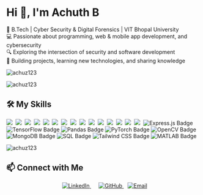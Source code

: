 <h1 align="left">Hi 👋, I'm Achuth B</h1>

  
🚀 B.Tech | Cyber Security & Digital Forensics | VIT Bhopal University<br>
💻 Passionate about programming, web & mobile app development, and cybersecurity<br>
🔍 Exploring the intersection of security and software development<br>
📌 Building projects, learning new technologies, and sharing knowledge <br>    

<p align="left"> <img src="https://komarev.com/ghpvc/?username=achuz123&label=Profile%20views&color=0e75b6&style=flat" alt="achuz123" /> </p>

<img src="https://github-profile-trophy.vercel.app/?username=achuz123&title=Commit,Experience,Repositories" alt="achuz123" />

## 🛠️ My Skills

<img src="https://img.shields.io/badge/Java-%23ED8B00.svg?logo=openjdk&logoColor=white"> 
<img src="https://img.shields.io/badge/C++-%2300599C.svg?logo=c%2B%2B&logoColor=white"> 
<img src="https://img.shields.io/badge/CSS-1572B6?logo=css3&logoColor=fff"> 
<img src="https://img.shields.io/badge/HTML-%23E34F26.svg?logo=html5&logoColor=white"> 
<img src="https://img.shields.io/badge/JavaScript-F7DF1E?logo=javascript&logoColor=000"> 
<img src="https://img.shields.io/badge/npm-CB3837?logo=npm&logoColor=fff"> 
<img src="https://img.shields.io/badge/React-61DAFB?logo=react&logoColor=white"> 
<img src="https://img.shields.io/badge/Python-3776AB?logo=python&logoColor=fff"> 
<img src="https://img.shields.io/badge/Node.js-6DA55F?logo=node.js&logoColor=white"> 
<img src="https://img.shields.io/badge/Dart-%230175C2.svg?logo=dart&logoColor=white"> 
<img src="https://img.shields.io/badge/Flutter-02569B?logo=flutter&logoColor=fff"> 
<img src="https://img.shields.io/badge/Kotlin-%237F52FF.svg?logo=kotlin&logoColor=white"> 
<img src="https://img.shields.io/badge/Bootstrap-7952B3?logo=bootstrap&logoColor=fff"> 
<img src="https://img.shields.io/badge/AWS-%23FF9900.svg?logo=amazon-web-services&logoColor=white"> 
<img src="https://img.shields.io/badge/Firebase-039BE5?logo=Firebase&logoColor=white"> 
<img src="https://img.shields.io/badge/Express.js-silver?logo=express&logoColor=black" alt="Express.js Badge">
<img src="https://img.shields.io/badge/TensorFlow-orange?logo=tensorflow&logoColor=white" alt="TensorFlow Badge">
<img src="https://img.shields.io/badge/Pandas-purple?logo=pandas&logoColor=white" alt="Pandas Badge">
<img src="https://img.shields.io/badge/PyTorch-red?logo=pytorch&logoColor=white" alt="PyTorch Badge">
<img src="https://img.shields.io/badge/OpenCV-blue?logo=opencv&logoColor=white" alt="OpenCV Badge">
<img src="https://img.shields.io/badge/MongoDB-green?logo=mongodb&logoColor=white" alt="MongoDB Badge">
<img src="https://img.shields.io/badge/SQL-darkblue?logo=mysql&logoColor=white" alt="SQL Badge">
<img src="https://img.shields.io/badge/Tailwind%20CSS-blue?logo=tailwindcss&logoColor=white" alt="Tailwind CSS Badge">
<img src="https://img.shields.io/badge/MATLAB-red?logo=matlab&logoColor=white" alt="MATLAB Badge">




<p><img align="center" src="https://github-readme-stats.vercel.app/api/top-langs?username=achuz123&show_icons=true&locale=en&layout=compact" alt="achuz123" /></p>



## 📫 Connect with Me  

<p align="center">
    <a href="https://www.linkedin.com/in/achuth-b-424328251/" target="_blank" style="margin: 10px; border-radius: 10px;">
        <img src="https://img.shields.io/badge/LinkedIn-0077B5?style=for-the-badge&logo=linkedin&logoColor=white" alt="LinkedIn">
    </a>
    <a href="https://github.com/Achuz123" target="_blank" style="margin: 10px; border-radius: 10px;">
        <img src="https://img.shields.io/badge/GitHub-000?style=for-the-badge&logo=github&logoColor=white" alt="GitHub">
    </a>
    <a href="mailto:achuthampi19@gmail.com" style="margin left : 10px; border-radius: 10px;">
        <img src="https://img.shields.io/badge/Email-D14836?style=for-the-badge&logo=gmail&logoColor=white" alt="Email">
    </a>
</p>



